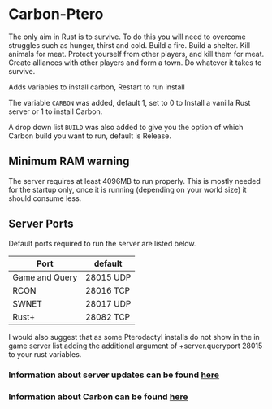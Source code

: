 # Carbon-Ptero

The only aim in Rust is to survive. To do this you will need to overcome struggles such as hunger, thirst and cold. Build a fire. Build a shelter. Kill animals for meat. Protect yourself from other players, and kill them for meat. Create alliances with other players and form a town. Do whatever it takes to survive.

Adds variables to install carbon, Restart to run install

The variable `CARBON` was added, default 1, set to 0 to Install a vanilla Rust server or 1 to install Carbon.

A drop down list `BUILD` was also added to give you the option of which Carbon build you want to run, default is Release.

## Minimum RAM warning

The server requires at least 4096MB to run properly.
This is mostly needed for the startup only, once it is running (depending on your world size) it should consume less.

## Server Ports

Default ports required to run the server are listed below.

| Port    | default |
|---------|---------|
| Game and Query | 28015 UDP |
| RCON | 28016 TCP |
| SWNET | 28017 UDP |
| Rust+ | 28082 TCP |

I would also suggest that as some Pterodactyl installs do not show in the in game server list adding the additional argument of +server.queryport 28015 to your rust variables.

### Information about server updates can be found [here](https://steamdb.info/app/258550/depots/?branch=staging)

### Information about Carbon can be found [here](https://github.com/Carbon-Modding/Carbon.Core)
